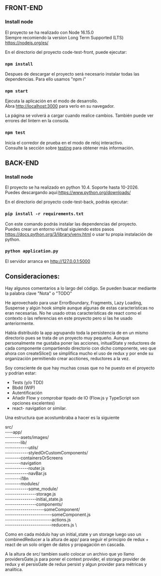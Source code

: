 ## FRONT-END

### Install node
El proyecto se ha realizado con Node 16.15.0 \
Siempre recomiendo la version Long Term Supported (LTS) https://nodejs.org/es/

En el directorio del proyecto code-test-front, puede ejecutar:
### `npm install`
Despues de descargar el proyecto será necesario instalar todas las dependencias. Para ello usamos "npm i"

### `npm start`
Ejecuta la aplicación en el modo de desarrollo.\
Abra [http://localhost:3000](http://localhost:3000) para verlo en su navegador.

La página se volverá a cargar cuando realice cambios. También puede ver errores del lintern en la consola.

### `npm test`
Inicia el corredor de prueba en el modo de reloj interactivo.\
Consulte la sección sobre [testing](https://facebook.github.io/create-react-app/docs/running-tests) para obtener más información.

## BACK-END

### Install node
El proyecto se ha realizado en python 10.4. Soporte hasta 10-2026.  \
Puedes descargando aquí:https://www.python.org/downloads/

En el directorio del proyecto code-test-back, podrás ejecutar:

### `pip install -r requirements.txt`
Con este comando podrás instalar las dependencias del proyecto.  \
Puedes crear un entorno virtual siguiendo estos pasos https://docs.python.org/3/library/venv.html o usar tu propia instalación de python.

### `python application.py`
El servidor arranca en http://127.0.0.1:5000

## Consideraciones:

Hay algunos comentarios a lo largo del código. Se pueden buacar mediante la palabra clave "Nota" o "TODO"

He aprovechado para usar ErrorBoundary, Fragments, Lazy Loading, Suspense y algún hook simple aunque algunas de estas características no eran necesarias.
No he usado otras características de react como el contexto o las referencias en este proyecto pero si las he usado anteriormente.

Había distribuido la app agrupando toda la persistencia de en un mismo directorio pues se trata de un proyecto muy pequeño. Aunque personalmente me gustaba poner las acciones, initualState y reductores de cada componente compartiendo directorio con dicho componente, veo que ahora con createSlice() se simplifica mucho el uso de redux y por ende su organización permitiendo crear acctiones, reductores a la vez.

Soy consciente de que hay muchas cosas que no he puesto en el proyecto y podrían estar:
- Tests (y/o TDD)
- Bbdd (WIP)
- Autentificación
- Añadir Flow y comprobar tipado de IO (Flow.js y TypeScript son opciones excelentes)
- react- navigation or similar.

Una estructura que acostumbraba a hacer es la siguiente

src/ \
----app/ \
--------asets/images/ \
--------lib/ \
------------utils/ \
------------styledOrCustomComponents/ \
--------containersOrScreens \
--------navigation \
------------router.js \
------------navBar.js \
--------i18n \
--------modules/ \
------------some_module/ \
----------------storage.js \
----------------initial_state.js \
----------------components/ \
--------------------someComponent/ \
------------------------someComponent.js \
------------------------actions.js \
------------------------reducers.js \


Como en cada módulo hay un initial_state y un storage luego uso un combinedReducer a la altura de app/ para seguir el principio de redux + react de un solo origen de datos y propagación en cascada.

A la altura de src/ tambien suelo colocar un archivo que yo llamo providersGate.js para poner el context provider, el storage provider de redux y el persisGate de redux persist y algun provider para métricas y analítica.
